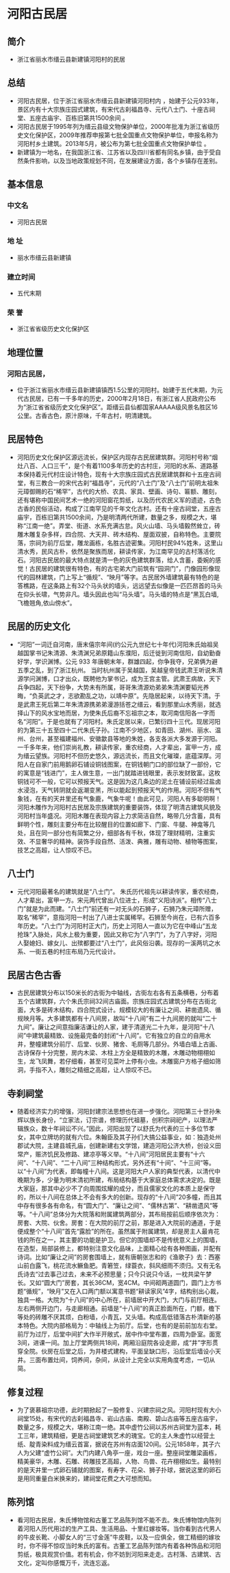 # 河阳古民居
## 简介
- 浙江省丽水市缙云县新建镇河阳村的民居
## 总结
- 河阳古民居，位于浙江省丽水市缙云县新建镇河阳村内 ，始建于公元933年，景区内有十大宗族庄园式建筑，有宋代古刹福昌寺、元代八士门、十座古祠堂、五座古庙宇、百栋旧第共1500余间 。
- 河阳古民居于1995年列为缙云县级文物保护单位，2000年批准为浙江省级历史文化保护区，2009年推荐申报第七批全国重点文物保护单位，申报名称为河阳村乡土建筑。2013年5月，被公布为第七批全国重点文物保护单位 。
- 新建镇为一地名，在我国浙江省、江苏省以及四川省都有同名乡镇，由于受自然条件影响，以及当地政策规划不同，在发展建设方面，各个乡镇存在差别。
## 基本信息
### 中文名
- 河阳古民居
### 地    址
- 丽水市缙云县新建镇
### 建立时间
- 五代末期
### 荣    誉
- 浙江省省级历史文化保护区
## 地理位置
### 河阳古民居，
- 位于浙江省丽水市缙云县新建镇镇西1.5公里的河阳村。始建于五代末期，为元代古民居，已有一千多年的历史，2000年2月18日，有浙江省人民政府公布为“浙江省省级历史文化保护区”。距缙云县仙都国家AAAAA级风景名胜区16公里。古香古色，原汁原味，千年古村，明清建筑。
## 民居特色
- 河阳历史文化保护区源远流长，保护区内现存古民居建筑群。河阳村号称“烟灶八百、人口三千”，是个有着1100多年历史的古村庄，河阳的水系、道路基本保持着元代村庄设计特色，现有十大宗族庄园式古民居建筑群和十五座古祠堂，有三教合一的宋代古刹“福昌寺”，元代的“八士门”及“八士门”前明太祖朱元璋御赐的石“稀罕”，古代的大桥、农具、家具、壁画、诗句、匾额、雕刻，还有堪称中国民间艺术一绝的河阳窗花剪纸，以及历代农民义军的遗迹，古色古香的民俗活动，构成了江南罕见的千年文化古村。还有十座古祠堂，五座古庙宇，百栋旧第共1500余间，乃是明清两代所建，数量之多，规模之大，堪称“江南一绝”。弄堂、街道、水系充满古怠。风火山墙、马头墙毅然耸立，砖雕木雕复杂多样，四合院、大天井、砖木结构、屋面双披，自称特色。主要院落，宗祠为前厅后堂，雕龙画栋，名胜古迹密集。河阳村民94%姓朱，这里山清水秀，民风古朴，依然是聚族而居，耕读传家，为江南罕见的古村落活化石。河阳古民居的最大特点就是清一色的灰色建筑群落，给人含蓄，委婉的感觉！古民居的建筑很有特色，有的古宅弟大门前筑有“园洞门”，门像园形像现代的园林建筑，门上写上“循规”、“映月”等字。古民居外墙建筑最有特色的是答樵路，在这条路上有32个马头状的墙头，远远望去似像是一匹匹昂首的马头在仰头长啸，气势非凡。墙头因此也叫“马头墙”。马头墙的特点是“黑瓦白墙,飞檐翘角,依山傍水”。
## 民居的历史文化
- “河阳”一词迁自河南，唐末僖宗年间(约公元九世纪七十年代)河阳朱氏始祖吴越国掌书记朱清源、朱清渊兄弟原籍山东濮阳，后迁徙到河南信阳，自幼勤奋好学，学识渊博。公元 933 年唐朝末年，群雄四起，你争我夺，兄弟俩为避五季之乱，到了浙江杭州。 当时杭州属于吴越国，吴越皇帝钱武肃王听说朱清源学问渊博，口才出众，既聘他为掌书记，成为王宫主管。武肃王病故，天下兵争四起，天下纷争，大势未有所属，哥哥朱清源劝弟弟朱清渊要韬光养晦，“负英武之才，志欲勘乱之功，以靖中原”。先隐居起来，以待天下清。于是武肃王死后第二年朱清源携弟弟漫游括苍之缙云，看到那里山水秀丽，就选择山下的风水宝地而居，为使朱氏后裔不忘祖宗之本，取河南信阳各一字而名“河阳”。于是也就有了河阳村。朱氏定居以来，已繁衍四十三代。现居河阳的为第三十五至四十二代朱氏子孙。江南不少地区，如青田、湖州、丽水、温州、台州，甚至福建福州、安徽歙县等地的朱姓，各支各派大多发源于河阳。一千多年来，他们崇尚礼教，耕读传家，重农经商，人才辈出，富甲一方，成为缙云望族。河阳村不但历史悠久，源远流长，而且文化璀璨，底蕴深厚。河阳人在自家门前用鹅卵石铺设铜钱图案，在铜钱朝门口的部位缺了一部份，它的寓意是“钱进门”，主人做生意，一出门就踏进钱眼里，表示发财致富。这枚铜钱可不一般，它可以预报天气。这是因为这几条边的泥土在铺设前经过盐卤水浸泡，天气转阴就会返潮变黑，所以能起到预报天气的作用。河阳不但有气象钱，在有的天井里还有气象鹿，气象牛呢！由此可见，河阳人有多聪明啊！河阳木雕作为河阳村古民居及宗族建筑的重要装饰，体现了明清古建筑风貌及河阳村当年盛况。河阳木雕在表现内容上力求简洁自然，略带几分含蓄，具有鲜明个性，雕刻主要分布在比较醒目的位置如廊下、门窗、牛腿、神龛等几处，且在同一部分也有简繁之分，细部各有千秋，体现了理财精明，注重实效、不显奢华的精神。装饰手段自然、活泼、典雅，雕有动物、植物等图案，技艺之高超，让人惊叹不已。
## 八士门
- 元代河阳最著名的建筑就是“八士门”。 朱氏历代祖先以耕读传家，重农经商，人才辈出，富甲一方。宋元两代曾出八位进士，形成“义阳诗派”。相传“八士门”就是为此而建。“八士门”前还有一对无头的石狮子，石狮乃朱元璋所赠，取名“稀罕”，意指河阳一村出了八进士实属稀罕。石狮至今尚在，已有六百多年历史。“八士门”为河阳村正大门，历史上河阳人一直以为它在中峰山“五龙抢珠”入脉处，风水上极为重要，因此又称它为“八字门”，为了八字好，河阳人娶媳妇、嫁女儿、出殡都要过“八士门”，此风俗沿袭。现存的一溪两坑之水系、一街五巷的村庄布局乃元代设计。
## 民居古色古香
- 古民居建筑分布以150米长的古街为中轴线，古街左右各有五条横巷，分布着五个古建筑群，六个朱氏宗祠32间古庙面。宗族庄园式古建筑分布在古街北面，大多是砖木结构，四合院式设计。规模较大的有廉让之间、耕凿遗风、循规映月等。大多建筑都有十八间房，故叫“十八间”有二十九间房的就叫“二十九间”。廉让之间意指廉洁谦让的人家，建于清道光二十九年，是河阳“十八间”中建筑最精致、设施最完备的封闭“十八间”。它有独立的自立的自用水井，整幢建筑分前厅、后堂、伙房、猪舍、毛厕等几部分。外墙白墙上古画、古诗保存十分完整，房内木梁、木柱上方全是精致的木雕，木雕动物栩栩如生，龙飞凤舞，若仔细看，甚至可见菜叶上停有小虫。木雕窗户方格子细如筛洞，手指不入，雕刻之精细之高超，让人惊叹不已。
## 寺刹祠堂
- 随着经济实力的增强，河阳封建宗法思想也在进一步强化。河阳第三十世孙朱辉以族长身份，“立家法，订宗谱，修理历代祖墓，创积宗祠祀产，以理法严辑族众，数十年祠讼不兴。”因此，河阳出现了以舒氏为代表的三十多位节孝女，其中立牌坊的就有六位。朱翰臣及其子孙们大搞公益事业，如：独造处州郡试大院，主建县城孔庙，创建新建右文学馆，建造河阳公济大桥，创设义田常产，赈济饥民及修路、建凉亭等义举。“十八间”河阳居民主要有“十六间”、“十八间”、“二十八间”三种结构形式，另外还有“十间”、“十三间”等。以“十八间”为代表，即每幢十八间。这是河阳大户人家的典型代表，以清代中晚期为多，少量为明末清初所建，布局结构基于大家庭总体需求决定的。既是大家庭，那其中必少不了向周围炫耀的成分，而且儒家文化的本质上是保守的，所以十八间在总体上不会有多大的创新。现存的“十八间”20多幢，而且其中存有很多各有命名，有“圆大门”、“廉让之间”、“儒林古第”、“耕凿遗风”等等。“十八间”总体分为大院落和附属建筑两部分，其布局按前后顺序依次为：房套、大院、伙舍。房套：在大院的前厅之前，那是进入大院前的通道，于是便成整个“十八间”首先“露脸”的所在。虽然属于附属建筑，却是房主人最肯花钱的所在之一，其主要的功能是护卫。但它的围墙却不是传统意义上的围墙，在造型，局部装修上，都特别注意文化品味，上面精心绘有各种图画，并配有诗词。比如“廉让之间”的房套围墙上，就有唐朝张志和的《渔歌子》去：西塞山前白露飞，桃花流水鳜鱼肥。青箬笠，绿蓑衣，斜风细雨不须归。又有无名氏诗去“过去事己过去，未来不必预思量；只今只说只今话，一枕共梁午梦长。又如“圆大门”房套，其长36CM，宽4CM。中间砌两道圆门，圆门上方书题“循规”，“映月”又在入口两门额以寓意书题“耕读家风”4字，结构别出心裁，独具一格。大院为“十八间”的中心所在，前墙居中开大门，大门与前厅相连。左右两侧开边门，与走廊相通。前墙是“十八间”的真正脸面所在，门额，檐下等处的砖雕不厌其烦，白粉墙，小青瓦，又头墙。构成高低错落古朴清新的基本特色。大院内部格局为：中轴线上为前厅。后堂，也有的是前前加左右堂。前厅为过厅，后堂中间扩大作半开敞式，居中作中堂布置，四周为卧室。面宽3间，进课一间。加上厅堂两侧共18间，两厢沿庭院各设走廊，成“井”字形贯穿全院。伙房在后堂之后，为井楼式建构，平面呈缺口形，沿后堂后墙设小天井。三面布置灶间，饲养间，杂间，从设计上完全以实用角度考虑，一切从简。
## 修复过程
- 为了褒慕祖宗功德，此时期掀起了一股修复、兴建宗祠之风。河阳村现有大小祠堂15处，有宋代的古刹福昌寺、岩山古庙、南殿、碧山古庙等五座古庙宇，数量之多，规模之大，堪称江南一绝。其中虚竹公祠以苏州古祠堂为蓝本，耗工三年，建筑精细，更是古祠堂建筑艺术的瑰宝。它的主人朱虚竹以经营土纸、靛青染料成为缙云首富，据说在苏州有店面120间。公元1858年，其子六人为父建“虚竹公祠”。大门内建八角亭一座，戏台一座。整座祠堂雕梁画栋，精美豪华，木雕、石雕、砖雕技艺高超，人物、鸟兽、花卉栩栩如生。最特别的是天井里一式卵石铺就的图案，有寿字、花朵、狮子扑球，据说这里的卵石是用同重量白米换来的，建祠堂花费之大可想而知。
## 陈列馆
- 看河阳古民居，朱氏博物馆和古董工艺品陈列馆不能不去。朱氏博物馆内陈列着河阳人历代用过的生产工具、生活用品、十里红嫁妆等。当你看到古代男人的牛皮长靴、小脚女人的“三寸金莲”牛皮鞋，以及一应俱全，做工精细的嫁妆时，你不得不惊叹当时朱氏的富有。古董工艺品陈列馆内有着各种饰品和河阳剪纸，极具观赏价值。若有机会，你不妨到河阳来走走。古村落、古建筑、古文化，定叫你感慨万千，流连忘返。